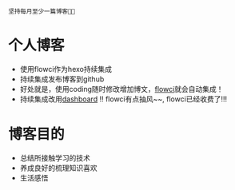 `坚持每月至少一篇博客🤗😋`
# 个人博客
- 使用flowci作为hexo持续集成 
- 持续集成发布博客到github
- 好处就是，使用coding随时修改增加博文，[flowci](http://dashboard.flow.ci/projects/584d59d36c112a07155111b0/jobs)就会自动集成！
- 持续集成改用[dashboard](https://dashboard.daocloud.io/build-flows/7c9d60c2-1857-459d-ad26-5e9528883f7a) !! flowci有点抽风~~, flowci已经收费了!!! 
 
# 博客目的
- 总结所接触学习的技术
- 养成良好的梳理知识喜欢
- 生活感悟

